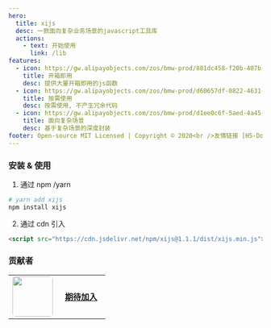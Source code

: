```yaml
---
hero:
  title: xijs
  desc: 一款面向复杂业务场景的javascript工具库
  actions:
    - text: 开始使用
      link: /lib
features:
  - icon: https://gw.alipayobjects.com/zos/bmw-prod/881dc458-f20b-407b-947a-95104b5ec82b/k79dm8ih_w144_h144.png
    title: 开箱即用
    desc: 提供大量开箱即用的js函数
  - icon: https://gw.alipayobjects.com/zos/bmw-prod/d60657df-0822-4631-9d7c-e7a869c2f21c/k79dmz3q_w126_h126.png
    title: 按需使用
    desc: 按需使用, 不产生冗余代码
  - icon: https://gw.alipayobjects.com/zos/bmw-prod/d1ee0c6f-5aed-4a45-a507-339a4bfe076c/k7bjsocq_w144_h144.png
    title: 面向复杂场景
    desc: 基于复杂场景的深度封装
footer: Open-source MIT Licensed | Copyright © 2020<br />友情链接 [H5-Dooring | H5制作平台](http://h5.dooring.cn)  ---  [DooringX | 可视化搭建框架](http://x.dooring.cn)
---
```


### 安装 & 使用

1. 通过 npm /yarn

```bash
# yarn add xijs
npm install xijs
```

2. 通过 cdn 引入

```html
<script src="https://cdn.jsdelivr.net/npm/xijs@1.1.1/dist/xijs.min.js"></script>
```

### 贡献者

<table style="width:360px">
  <tr>
    <td width="80" align="center">
      <a target="_blank" href="https://github.com/MrXujiang">
        <img src="https://avatars.githubusercontent.com/u/28833634?v=4" width="80" style="border-radius:6px" />
      </a>
    </td>
    <td width="80" align="center">
      <a target="_blank" href="http://cdn.dooring.cn/dr/lowcode.jpeg">
        <strong>期待加入</strong>
      </a>
    </td>
  </tr>
</table>
